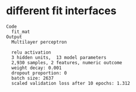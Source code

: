# different fit interfaces

    Code
      fit_mat
    Output
      Multilayer perceptron
      
      relu activation
      3 hidden units,  13 model parameters
      2,930 samples, 2 features, numeric outcome 
      weight decay: 0.001 
      dropout proportion: 0 
      batch size: 2637 
      scaled validation loss after 10 epochs: 1.312 

